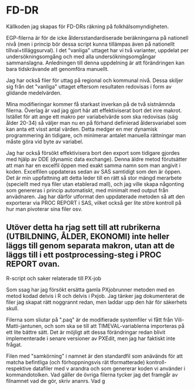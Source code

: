 # FD-DR
Källkoden jag skapas för FD-DRs räkning på folkhälsomyndigheten.

EGP-filerna är för de icke åldersstandardiserade beräkningarna på nationell nivå (men i princip bör dessa script kunna tillämpas även på nationellt tillval+tilläggsurval). I det 
"vanliga" uttaget har vi två varianter, uppdelat per undersökningsomgång och med alla undersökningsomgångar sammanslagna. Anledningen till denna uppdelning är att förändringen
kan bara tidskrävande att genomföra manuellt. 

Jag har också filer för uttag på regional och kommunal nivå. Dessa skiljer sig från det "vanliga" uttaget eftersom resultaten redovisas i form av glidande medelvärden. 

Mina modifieringar kommer få starkast inverkan på de två sistnämnda filerna. Överlag är vad jag gjort här att effektiviserat bort det inre makrot. Istället för att ange
ett makro per variabelvärde som ska redovisas (säg ålder 20-34) så väljer man nu en på förhand definierad åldersvariabel som kan anta ett visst antal värden. Detta medger
en mer dynamisk programmering än tidigare, och minimerar antalet manuella rättningar man måste göra vid byte av variabel.

Jag har också försökt effektivisera bort den export som tidigare gjordes med hjälp av DDE (dynamic data exchange). Denna äldre metod förutsätter att man har en excelfil öppen
med exakt samma namn som man angivit i koden. Excelfilen uppdateras sedan av SAS samtidigt som den är öppen. Det är min uppfattning att detta leder till en rätt så stor mängd 
merarbete (speciellt med nya filer utan etablerad mall), och jag ville skapa någonting som genereras i princip automatiskt, med minimalt med output från anvädnaren. Jag har
därför utformat den uppdaterade metoden så att den exporterar via PROC REPORT i SAS, vilket också ger lite störe kontroll på hur man pivoterar sina filer osv. 

Utöver detta ha rjag sett till att rubrikerna (UTBILDNING, ÅLDER, EKONOMI) inte heller läggs till genom separata makron, utan att de läggs till i ett postprocessing-steg i 
PROC REPORT ovan. 
---------------------------------------------------
R-script och saker relaterade till PX-job

Som ssag har jag försökt ersätta gamla PXjobrunner metoden med en metod kodad delvis i R och delvis i Pxjob. Jag tänker jag dokumenterat de filer jag skapat rätt 
noggrannt redan, men laddar upp den här för säkerhets skull. 

Filerna som sliutar på ".paq" är de modifierade systemfiler vi fått från Vili-Matti-jantunen, och som ska se till att TIMEVAL-variablerna importeras på ett lite bättre sätt. 
Det är möjligt att dessa förändringar redan blivit implementerade i senare versioner av PXEdit, men jag har faktiskt inte frågat. 

Filen med "samkörning" i namnet är den standardfil som anävänds för att matcha befintliga (och förhoppningsvis rät tformatterade) kontroll- respektive datafiler med v
arandra och som genererar koden vi använder i kommandotolken. Vad gäller de övriga filerna tycker jag det framgår av filnamnet vad de gör, skriv ananrs. 
Vad g
